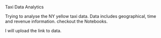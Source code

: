 Taxi Data Analytics

Trying to analyse the NY yellow taxi data.
Data includes geographical, time and revenue information.
checkout the Notebooks.

I will upload the link to data.
